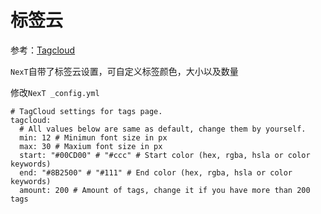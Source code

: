 
# 标签云

参考：[Tagcloud](https://theme-next.org/docs/theme-settings/custom-pages)

`NexT`自带了标签云设置，可自定义标签颜色，大小以及数量

修改`NexT _config.yml`

```
# TagCloud settings for tags page.
tagcloud:
  # All values below are same as default, change them by yourself.
  min: 12 # Minimun font size in px
  max: 30 # Maxium font size in px
  start: "#00CD00" # "#ccc" # Start color (hex, rgba, hsla or color keywords)
  end: "#8B2500" # "#111" # End color (hex, rgba, hsla or color keywords)
  amount: 200 # Amount of tags, change it if you have more than 200 tags
```